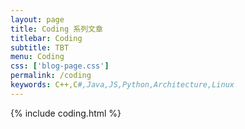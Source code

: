 ```yaml
---
layout: page
title: Coding 系列文章
titlebar: Coding
subtitle: TBT
menu: Coding
css: ['blog-page.css']
permalink: /coding
keywords: C++,C#,Java,JS,Python,Architecture,Linux
---
```


{% include coding.html %}